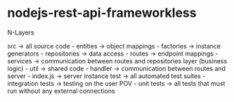 # nodejs-rest-api-frameworkless

N-Layers

src -> all source code
    - entities -> object mappings
    - factories -> instance generators
    - repositories -> data access
    - routes -> endpoint mappings
    - services -> communication between routes and repositories layer (business logic)
    - util -> shared code
    - handler -> communication between routes and server
    - index.js -> server instance
test -> all automated test suites
    - integration tests -> testing on the user POV
    - unit tests -> all tests that must run without any external connections
